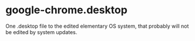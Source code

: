 # google-chrome.desktop
One .desktop file to the edited elementary OS system, that probably will not be edited by system updates.
